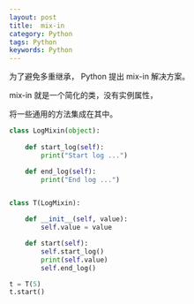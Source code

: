 ```yaml
---
layout: post
title:  mix-in 
category: Python
tags: Python
keywords: Python
---
```

为了避免多重继承， Python 提出 mix-in 解决方案。

mix-in 就是一个简化的类，没有实例属性，

将一些通用的方法集成在其中。

```python
class LogMixin(object):
  
    def start_log(self):
        print("Start log ...")

    def end_log(self):
        print("End log ...")


class T(LogMixin):

    def __init__(self, value):
        self.value = value

    def start(self):
        self.start_log()
        print(self.value)
        self.end_log()

t = T(5) 
t.start()
```
